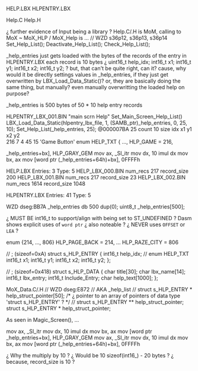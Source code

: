 
HELP.LBX
HLPENTRY.LBX

Help.C
Help.H


¿ further evidence of Input being a library ?
Help.C/.H is MoM, calling to MoX
~ MoX_HLP / MoX_Help is ...
// WZD s36p12, s36p13, s36p14
Set_Help_List(); Deactivate_Help_List(); Check_Help_List();

_help_entries just gets loaded with the bytes of the records of the entry in HLPENTRY.LBX
each record is 10 bytes
    ¿ uint16_t help_idx; int16_t x1; int16_t y1; int16_t x2; int16_t y2; ?
but, that can't be quite right, can it?
cause, why would it be directly settings values in _help_entries, if they just get overwritten by LBX_Load_Data_Static()?
or, they are basically doing the same thing, but manually? even manually overwritting the loaded help on purpose?


_help_entries is 500 bytes of 50 * 10 help entry records


HLPENTRY_LBX_001.BIN
"main scrn Help"
Set_Main_Screen_Help_List()
    LBX_Load_Data_Static(hlpentry_lbx_file, 1, (SAMB_ptr)_help_entries, 0, 25, 10);
    Set_Help_List(_help_entries, 25);
@000007BA
25  count
10  size
idx   x1    y1    x2    y2    
216     7     4    45    15     'Game Button' enum HELP_TXT { ..., HLP_GAME                = 216,


_help_entries+bx], HLP_GRAY_GEM
mov     ax, _SI_itr
mov     dx, 10
imul    dx
mov     bx, ax
mov     [word ptr (_help_entries+64h)+bx], 0FFFFh




HELP.LBX
Entries:   3
Type:      5
    HELP_LBX_000.BIN
        num_recs     217
        record_size  200
    HELP_LBX_001.BIN
        num_recs     217
        record_size   23
    HELP_LBX_002.BIN
        num_recs     1614
        record_size  1048

HLPENTRY.LBX
Entries:  41
Type:      5





WZD dseg:BB7A
_help_entries db 500 dup(0);
uint8_t _help_entries[500];

¿ MUST BE int16_t to support/align with being set to ST_UNDEFINED ?
Dasm shows explicit uses of `word ptr`
¿ also noteable ? ¿ NEVER uses `OFFSET` or `LEA` ?

enum {214, ..., 806}
    HLP_PAGE_BACK               = 214,
    ...
    HLP_RAZE_CITY               = 806



//  ; (sizeof=0xA)
struct s_HLP_ENTRY
{
    int16_t help_idx;  // enum HELP_TXT
    int16_t x1;
    int16_t y1;
    int16_t x2;
    int16_t y2;
};

//  ; (sizeof=0x418)
struct s_HLP_DATA
{
    char title[30];
    char lbx_name[14];
    int16_t lbx_entry;
    int16_t Include_Entry;
    char help_text[1000];
};

MoX_Data.C/.H
// WZD dseg:E872
// AKA _help_list
// struct s_HLP_ENTRY * help_struct_pointer[50];
/*
    ¿ pointer to an array of pointers of data type 'struct s_HLP_ENTRY' ?
*/
// struct s_HLP_ENTRY ** help_struct_pointer;
struct s_HLP_ENTRY * help_struct_pointer;




As seen in Magic_Screen(), ...

mov     ax, _SI_itr
mov     dx, 10
imul    dx
mov     bx, ax
mov     [word ptr _help_entries+bx], HLP_GRAY_GEM
mov     ax, _SI_itr
mov     dx, 10
imul    dx
mov     bx, ax
mov     [word ptr (_help_entries+64h)+bx], 0FFFFh

¿ Why the multiply by 10 ?
¿ Would be 10 sizeof(int16_) - 20 bytes ?
¿ because, record_size is 10 ?
